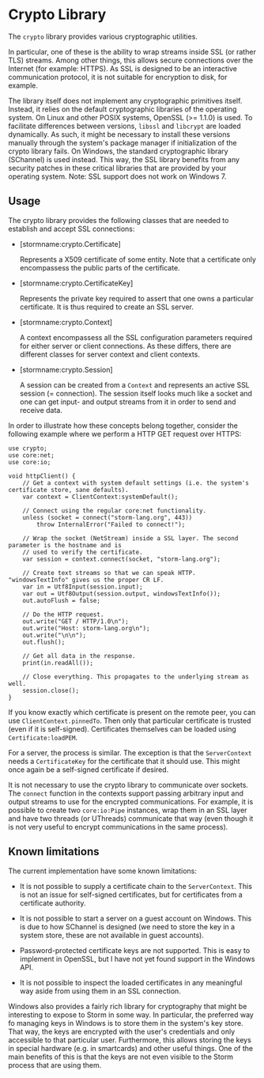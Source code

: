 Crypto Library
==============

The `crypto` library provides various cryptographic utilities.

In particular, one of these is the ability to wrap streams inside SSL (or rather TLS) streams. Among
other things, this allows secure connections over the Internet (for example: HTTPS). As SSL is
designed to be an interactive communication protocol, it is not suitable for encryption to disk, for
example.

The library itself does not implement any cryptographic primitives itself. Instead, it relies on the
default cryptographic libraries of the operating system. On Linux and other POSIX systems, OpenSSL
(>= 1.1.0) is used. To facilitate differences between versions, `libssl` and `libcrypt` are loaded
dynamically. As such, it might be necessary to install these versions manually through the system's
package manager if initialization of the crypto library fails. On Windows, the standard
cryptographic library (SChannel) is used instead. This way, the SSL library benefits from any
security patches in these critical libraries that are provided by your operating system. Note: SSL
support does not work on Windows 7.


Usage
-----

The crypto library provides the following classes that are needed to establish and accept SSL
connections:

- [stormname:crypto.Certificate]

  Represents a X509 certificate of some entity. Note that a certificate only encompassess the public
  parts of the certificate.

- [stormname:crypto.CertificateKey]

  Represents the private key required to assert that one owns a particular certificate. It is thus
  required to create an SSL server.

- [stormname:crypto.Context]

  A context encompassess all the SSL configuration parameters required for either server or client
  connections. As these differs, there are different classes for server context and client contexts.

* [stormname:crypto.Session]

  A session can be created from a `Context` and represents an active SSL session (= connection). The
  session itself looks much like a socket and one can get input- and output streams from it in order
  to send and receive data.


In order to illustrate how these concepts belong together, consider the following example where we
perform a HTTP GET request over HTTPS:

```bs
use crypto;
use core:net;
use core:io;

void httpClient() {
    // Get a context with system default settings (i.e. the system's certificate store, sane defaults).
    var context = ClientContext:systemDefault();

    // Connect using the regular core:net functionality.
    unless (socket = connect("storm-lang.org", 443))
        throw InternalError("Failed to connect!");

    // Wrap the socket (NetStream) inside a SSL layer. The second parameter is the hostname and is
    // used to verify the certificate.
    var session = context.connect(socket, "storm-lang.org");

    // Create text streams so that we can speak HTTP. "windowsTextInfo" gives us the proper CR LF.
    var in = Utf8Input(session.input);
    var out = Utf8Output(session.output, windowsTextInfo());
    out.autoFlush = false;

    // Do the HTTP request.
    out.write("GET / HTTP/1.0\n");
    out.write("Host: storm-lang.org\n");
    out.write("\n\n");
    out.flush();

    // Get all data in the response.
    print(in.readAll());

    // Close everything. This propagates to the underlying stream as well.
    session.close();
}
```

If you know exactly which certificate is present on the remote peer, you can use
`ClientContext.pinnedTo`. Then only that particular certificate is trusted (even if it is
self-signed). Certificates themselves can be loaded using `Certificate:loadPEM`.

For a server, the process is similar. The exception is that the `ServerContext` needs a
`CertificateKey` for the certificate that it should use. This might once again be a self-signed
certificate if desired.

It is not necessary to use the crypto library to communicate over sockets. The `connect` function in
the contexts support passing arbitrary input and output streams to use for the encrypted
communications. For example, it is possible to create two `core:io:Pipe` instances, wrap them in an
SSL layer and have two threads (or UThreads) communicate that way (even though it is not very useful
to encrypt communications in the same process).


Known limitations
-----------------

The current implementation have some known limitations:

- It is not possible to supply a certificate chain to the `ServerContext`. This is not an issue for
  self-signed certificates, but for certificates from a certificate authority.

- It is not possible to start a server on a guest account on Windows. This is due to how SChannel is
  designed (we need to store the key in a system store, these are not available in guest accounts).

- Password-protected certificate keys are not supported. This is easy to implement in OpenSSL, but I
  have not yet found support in the Windows API.

- It is not possible to inspect the loaded certificates in any meaningful way aside from using them
  in an SSL connection.

Windows also provides a fairly rich library for cryptography that might be interesting to expose to
Storm in some way. In particular, the preferred way fo managing keys in Windows is to store them in
the system's key store. That way, the keys are encrypted with the user's credentials and only
accessible to that particular user. Furthermore, this allows storing the keys in special hardware
(e.g. in smartcards) and other useful things. One of the main benefits of this is that the keys are
not even visible to the Storm process that are using them.
